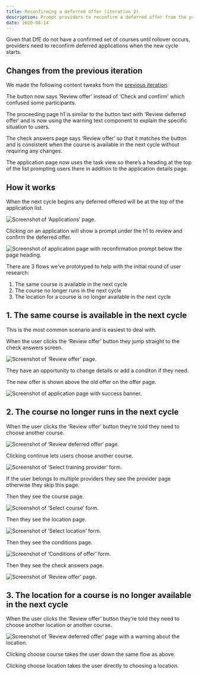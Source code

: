 ```yaml
---
title: Reconfirming a deferred offer (iteration 2)
description: Prompt providers to reconfirm a deferred offer from the previous cycle
date: 2020-08-14
---
```


Given that DfE do not have a confirmed set of courses until rollover occurs, providers need to reconfirm deferred applications when the new cycle starts.

## Changes from the previous iteration

We made the following content tweaks from the [previous iteration](/manage-teacher-training-applications/reconfirming-a-deferred-application/):

The button now says ‘Review offer’ instead of ‘Check and confirm’ which confused some participants.

The proceeding page h1 is similar to the button text with ‘Review deferred offer’ and is now using the warning text component to explain the specific situation to users.

The check answers page says ‘Review offer’ so that it matches the button and is consistent when the course is available in the next cycle without requiring any changes.

The application page now uses the task view so there’s a heading at the top of the list prompting users there in addition to the application details page.

## How it works

When the next cycle begins any deferred offered will be at the top of the application list.

![Screenshot of ‘Applications’ page.](application-list.png)

Clicking on an application will show a prompt under the h1 to review and confirm the deferred offer.

![Screenshot of application page with reconfirmation prompt below the page heading.](reconfirm-banner.png)

There are 3 flows we’ve prototyped to help with the initial round of user research:

1. The same course is available in the next cycle
2. The course no longer runs in the next cycle
3. The location for a course is no longer available in the next cycle

## 1. The same course is available in the next cycle

This is the most common scenario and is easiest to deal with.

When the user clicks the ‘Review offer’ button they jump straight to the check answers screen.

![Screenshot of ‘Review offer’ page.](1-check-answers.png)

They have an opportunity to change details or add a conditon if they need.

The new offer is shown above the old offer on the offer page.

![Screenshot of application page with success banner.](1-success.png)

## 2. The course no longer runs in the next cycle

When the user clicks the ‘Review offer’ button they’re told they need to choose another course.

![Screenshot of ‘Review deferred offer’ page.](2-step1.png)

Clicking continue lets users choose another course.

![Screenshot of ‘Select training provider’ form.](2-step2.png)

If the user belongs to multiple providers they see the provider page otherwise they skip this page.

Then they see the course page.

![Screenshot of ‘Select course’ form.](2-step3.png)

Then they see the location page.

![Screenshot of ‘Select location’ form.](2-step4.png)

Then they see the conditions page.

![Screenshot of ‘Conditions of offer’ form.](2-step5.png)

Then they see the check answers page.

![Screenshot of ‘Review offer’ page.](2-step6.png)

## 3. The location for a course is no longer available in the next cycle

When the user clicks the ‘Review offer’ button they’re told they need to choose another location or another course.

![Screenshot of ‘Review deferred offer’ page with a warning about the location.](3-step1.png)

Clicking choose course takes the user down the same flow as above.

Clicking choose location takes the user directly to choosing a location.
